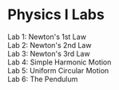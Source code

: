# Physics I Labs

Lab 1: Newton's 1st Law <br /> 
Lab 2: Newton's 2nd Law <br /> 
Lab 3: Newton's 3rd Law <br /> 
Lab 4: Simple Harmonic Motion <br /> 
Lab 5: Uniform Circular Motion <br /> 
Lab 6: The Pendulum
